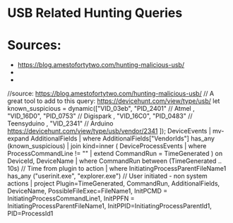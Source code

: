# USB Related Hunting Queries

# Sources:
- https://blog.amestofortytwo.com/hunting-malicious-usb/
- 
- 

//source: https://blog.amestofortytwo.com/hunting-malicious-usb/
// A great tool to add to this query: https://devicehunt.com/view/type/usb/
let known_suspicious = dynamic(["VID_03eb", "PID_2401"  // Atmel
                            , "VID_16D0", "PID_0753"    // Digispark
                            , "VID_16C0", "PID_0483"    // Teensyduino
                            , "VID_2341"                // Arduino https://devicehunt.com/view/type/usb/vendor/2341
                            ]); 
DeviceEvents
| mv-expand AdditionalFields
| where AdditionalFields["VendorIds"] has_any (known_suspicious)
| join kind=inner (
    DeviceProcessEvents
    | where ProcessCommandLine != ""
    | extend CommandRun = TimeGenerated
    ) on DeviceId, DeviceName
| where CommandRun between (TimeGenerated .. 10s) // Time from plugin to action
| where InitiatingProcessParentFileName1  has_any ("userinit.exe", "explorer.exe") // User initiated - non system actions
| project Plugin=TimeGenerated, CommandRun, AdditionalFields, DeviceName, PossibleFileExec=FileName1, InitPCMD = InitiatingProcessCommandLine1, InitPPFN = InitiatingProcessParentFileName1, InitPPID=InitiatingProcessParentId1, PID=ProcessId1
